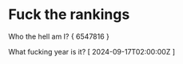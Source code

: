 # Fuck the rankings

Who the hell am I?
{ 6547816 }

What fucking year is it?
[ 2024-09-17T02:00:00Z ]
